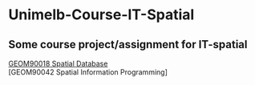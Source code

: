 # Unimelb-Course-IT-Spatial
## Some course project/assignment for IT-spatial

[GEOM90018 Spatial Database](https://github.com/Whoscbk/Unimelb-Course-IT-Spatial/tree/master/GEOM90018)  
[GEOM90042 Spatial Information Programming]
